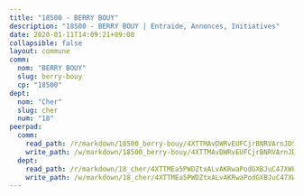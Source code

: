 ```yaml
---
title: "18500 - BERRY BOUY"
description: "18500 - BERRY BOUY | Entraide, Annonces, Initiatives"
date: 2020-01-11T14:09:21+09:00
collapsible: false
layout: commune
comm:
  nom: "BERRY BOUY"
  slug: berry-bouy
  cp: "18500"
dept:
  nom: "Cher"
  slug: cher
  num: "18"
peerpad:
  comm:
    read_path: /r/markdown/18500_berry-bouy/4XTTMAvDWRvEUFCjrBNRVArnJDS9esFyvRxJXVeptR1iHfARK
    write_path: /w/markdown/18500_berry-bouy/4XTTMAvDWRvEUFCjrBNRVArnJDS9esFyvRxJXVeptR1iHfARK-K3TgUbChBop7zcAC4cNpG4DSbNxVGLJ8JcUtTVJ4Tx3UeAubFmhHre9LRrBhuo6zBcNdZfx1CYwyJbYGnrtFjNSgnJe7qCnsXohjszqvzTYNDqZ6VovHZUZvtmnCWo8Jxccpe7jb
  dept:
    read_path: /r/markdown/18_cher/4XTTMEa5PWDZtxALvAKRwaPodGXBJuC47XWLMLZ5hCaMSik3w
    write_path: /w/markdown/18_cher/4XTTMEa5PWDZtxALvAKRwaPodGXBJuC47XWLMLZ5hCaMSik3w-K3TgTvT6tiupPRTeoV2zMggT6E77BmY6Zeeqwk1pvv6Bfo4GHKoyLD2hQDLMcNajnfixB5aDgngmFZba1jsFtXhXJhkZaMz5Fno5UjuUU6mkQFXv9cWu6FJLmGRziLMtgTSufDeD
---
```


